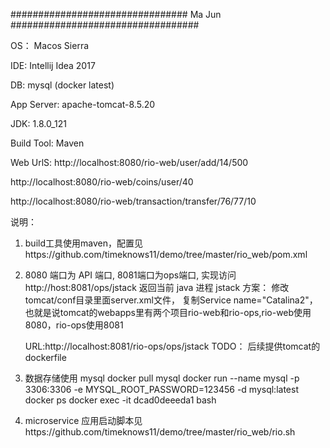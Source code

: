 ################################ Ma  Jun ##################################

OS： Macos Sierra

IDE: Intellij Idea 2017

DB: mysql (docker latest)

App Server: apache-tomcat-8.5.20

JDK: 1.8.0_121

Build Tool: Maven 


Web UrlS:
http://localhost:8080/rio-web/user/add/14/500

http://localhost:8080/rio-web/coins/user/40

http://localhost:8080/rio-web/transaction/transfer/76/77/10

说明：
1. build工具使用maven，配置见https://github.com/timeknows11/demo/tree/master/rio_web/pom.xml

2. 8080 端口为 API 端口, 8081端口为ops端口, 实现访问 http://host:8081/ops/jstack 返回当前 java 进程 jstack
   方案： 修改tomcat/conf目录里面server.xml文件， 复制Service name="Catalina2"，也就是说tomcat的webapps里有两个项目rio-web和rio-ops,rio-web使用8080，rio-ops使用8081
   
   URL:http://localhost:8081/rio-ops/ops/jstack
   TODO： 后续提供tomcat的dockerfile
   
3. 数据存储使用 mysql
   docker pull mysql
   docker run --name mysql -p 3306:3306  -e MYSQL_ROOT_PASSWORD=123456 -d mysql:latest
   docker ps
   docker exec -it dcad0deeeda1 bash

4. microservice 应用启动脚本见https://github.com/timeknows11/demo/tree/master/rio_web/rio.sh

